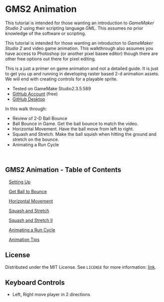 # GMS2 Animation


<!-- OVERVIEW -->
This tutorial is intended for those wanting an introduction to <i>GameMaker Studio 2</i> using their scripting language <i>GML</i>. This assumes no prior knowledge of the software or scripting. 

This tutorial is intended for those wanting an introducton to <i>GameMaker Studio 2</i> and video game animation. 
This walkthrough also assumes you have access to Photoshop (or another pixel basee editor) though there are other free options out there for pixel editing.
		
This is a just a primer on game animation and not a detailed guide.  It is just to get you up and running in developing raster based 2-d animation assets.  We will end with creating controls for a playable sprite. 

* Tested on GameMake Studio2.3.5.589
* [GitHub Account](https://github.com) (free)
* [GitHub Desktop](https://desktop.github.com)

In this walk through:

* Review of 2-D Ball Bounce
* Ball Bounce in Game. Get the ball bounce to match the video.
* Horizontal Movement.  Have the ball move from left to right.
* Squash and Stretch.  Make the ball squish when hitting the ground and stretch on the bounce.
* Animating a Run Cycle

<br>


<!-- TOC -->
## GMS2 Animation - Table of Contents

<kbd></kbd> &nbsp;&nbsp; [Setting Up](setting-up/README.md#user-content-setting-up) <br>

<kbd></kbd> &nbsp;&nbsp; [Get Ball to Bounce](bounce-ball/README.md#user-content-get-ball-to-bounce) <br>
>

<kbd></kbd> &nbsp;&nbsp; [Horizontal Movement](horizontal-movement/README.md#user-content-horizontal-movement) <br>

<kbd></kbd> &nbsp;&nbsp; [Squash and Stretch](squash-stretch/README.md#user-content-squash-and-stretch) <br>
>

<kbd></kbd> &nbsp;&nbsp; [Squash and Stretch II](squash-stretch-ii/README.md#user-content-squash-and-stretch-ii) <br>
>

<kbd></kbd> &nbsp;&nbsp; [Animating a Run Cycle](run-cycle/README.md#user-content-animating-a-run-cycle) <br>
>

<kbd></kbd> &nbsp;&nbsp; [Animation Tips](animation-tips/README.md#user-content-animation-tips) <br>
>

<!-- LICENSE -->
## License
Distributed under the MIT License. See `LICENSE` for more information: [link](LICENSE).

## Keyboard Controls
* Left, Right move player in 2 directions
                                                                                                                                                                                                                                                                                                                                                           
